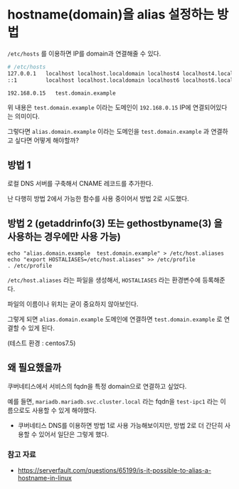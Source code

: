 # hostname(domain)을 alias 설정하는 방법

`/etc/hosts` 를 이용하면 IP를 domain과 연결해줄 수 있다.

```bash
# /etc/hosts
127.0.0.1   localhost localhost.localdomain localhost4 localhost4.localdomain4
::1         localhost localhost.localdomain localhost6 localhost6.localdomain6

192.168.0.15   test.domain.example
```

위 내용은 `test.domain.example` 이라는 도메인이 `192.168.0.15` IP에 연결되어있다는 의미이다.

그렇다면 `alias.domain.example` 이라는 도메인을 `test.domain.example` 과 연결하고 싶다면 어떻게 해야할까?

## 방법 1

로컬 DNS 서버를 구축해서 CNAME 레코드를 추가한다.

난 다행히 방법 2에서 가능한 함수를 사용 중이어서 방법 2로 시도했다.

## 방법 2 (getaddrinfo(3) 또는 gethostbyname(3) 을 사용하는 경우에만 사용 가능)

```
echo "alias.domain.example  test.domain.example" > /etc/host.aliases
echo "export HOSTALIASES=/etc/host.aliases" >> /etc/profile
. /etc/profile
```

`/etc/host.aliases` 라는 파일을 생성해서, `HOSTALIASES` 라는 환경변수에 등록해준다.

파일의 이름이나 위치는 굳이 중요하지 않아보인다.

그렇게 되면 `alias.domain.example` 도메인에 연결하면 `test.domain.example` 로 연결할 수 있게 된다.

(테스트 환경 : centos7.5)

## 왜 필요했을까

쿠버네티스에서 서비스의 fqdn을 특정 domain으로 연결하고 싶었다.

예를 들면, `mariadb.mariadb.svc.cluster.local` 라는 fqdn을 `test-ipc1` 라는 이름으로도 사용할 수 있게 해야했다.

- 쿠버네티스 DNS를 이용하면 방법 1로 사용 가능해보이지만, 방법 2로 더 간단히 사용할 수 있어서 일단은 그렇게 했다.

### 참고 자료
- https://serverfault.com/questions/65199/is-it-possible-to-alias-a-hostname-in-linux
